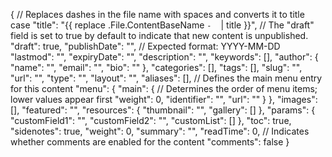 {
  // Replaces dashes in the file name with spaces and converts it to title case
  "title": "{{ replace .File.ContentBaseName `-` ` ` | title }}",
  // The "draft" field is set to true by default to indicate that new content is unpublished.
  "draft": true,
  "publishDate": "", // Expected format: YYYY-MM-DD
  "lastmod": "",
  "expiryDate": "",
  "description": "",
  "keywords": [],
  "author": {
    "name": "",
    "email": "",
    "bio": ""
  },
  "categories": [],
  "tags": [],
  "slug": "",
  "url": "",
  "type": "",
  "layout": "",
  "aliases": [],
  // Defines the main menu entry for this content
  "menu": {
    "main": {
      // Determines the order of menu items; lower values appear first
      "weight": 0,
      "identifier": "",
      "url": ""
    }
  },
  "images": [],
  "featured": "",
  "resources": {
    "thumbnail": "",
    "gallery": []
  },
  "params": {
    "customField1": "",
    "customField2": "",
    "customList": []
  },
  "toc": true,
  "sidenotes": true,
  "weight": 0,
  "summary": "",
  "readTime": 0,
  // Indicates whether comments are enabled for the content
  "comments": false
}

